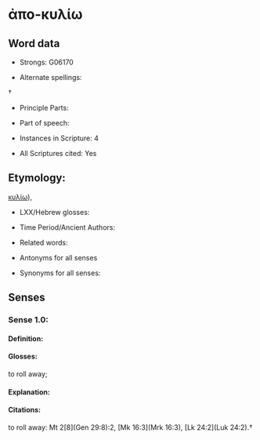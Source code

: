 # ἀπο-κυλίω

<!-- Status: S2=NeedsEdits -->
<!-- Lexica used for edits:   -->

## Word data

* Strongs: G06170

* Alternate spellings:

† 

* Principle Parts: 


* Part of speech: 


* Instances in Scripture: 4

* All Scriptures cited: Yes

## Etymology: 

[κυλίω]()),

* LXX/Hebrew glosses: 


* Time Period/Ancient Authors: 


* Related words: 

* Antonyms for all senses

* Synonyms for all senses: 


## Senses 


### Sense  1.0: 

#### Definition: 

#### Glosses: 

to roll away; 

#### Explanation: 


#### Citations: 

to roll away: Mt 2[8](Gen 29:8):2, [Mk 16:3](Mrk 16:3), [Lk 24:2](Luk 24:2).†
